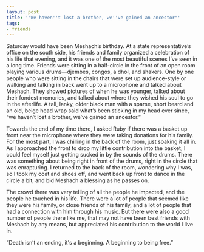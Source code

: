 ```yaml
---
layout: post
title: '"We haven''t lost a brother, we''ve gained an ancestor"'
tags:
- friends
---
```

Saturday would have been Meshach’s birthday. At a state representative’s office on the south side, his friends and family organized a celebration of his life that evening, and it was one of the most beautiful scenes I’ve seen in a long time. Friends were sitting in a half-circle in the front of an open room playing various drums—djembes, congos, a dhol, and shakers. One by one people who were sitting in the chairs that were set up audience-style or walking and talking in back went up to a microphone and talked about Meshach. They showed pictures of when he was younger, talked about their fondest memories, and talked about where they wished his soul to go in the afterlife. A tall, lanky, older black man with a sparse, short beard and an old, beige head wrap said what’s been sticking in my head ever since, “we haven’t lost a brother, we’ve gained an ancestor.”

Towards the end of my time there, I asked Ruby if there was a basket up front near the microphone where they were taking donations for his family. For the most part, I was chilling in the back of the room, just soaking it all in. As I approached the front to drop my little contribution into the basket, I could feel myself just getting sucked in by the sounds of the drums. There was something about being right in front of the drums, right in the circle that was enrapturing. I returned to the back of the room, wondering why I was, so I took my coat and shoes off, and went back up front to dance in the circle a bit, and bid Meshach a blessing as he passes on.

The crowd there was very telling of all the people he impacted, and the people he touched in his life. There were a lot of people that seemed like they were his family, or close friends of his family, and a lot of people that had a connection with him through his music. But there were also a good number of people there like me, that may not have been best friends with Meshach by any means, but appreciated his contribution to the world I live in.

“Death isn’t an ending, it's a beginning. A beginning to being free.” 

